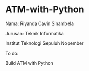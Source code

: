 # ATM-with-Python
Nama: Riyanda Cavin Sinambela

Jurusan: Teknik Informatika

Institut Teknologi Sepuluh Nopember

To do:

Build ATM with Python
